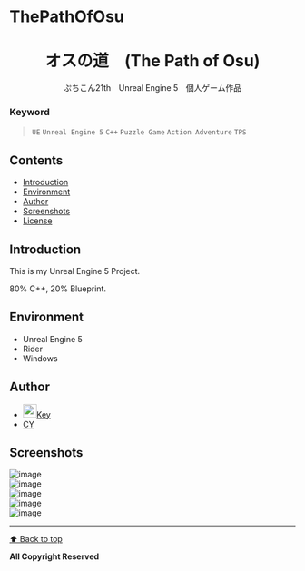 # ThePathOfOsu

<p align="center">
  <h1 align="center">オスの道　(The Path of Osu)</h1>
  <p align="center">ぷちこん21th　Unreal Engine 5　個人ゲーム作品</p>
</p> 



### Keyword
> `UE` `Unreal Engine 5` `C++` `Puzzle Game` `Action Adventure` `TPS`



## Contents 
<!-- toc -->
* [Introduction](#introduction)
* [Environment](#environment)
* [Author](#author)
* [Screenshots](#screenshots)
* [License](#license)

<!-- toc stop -->


## Introduction

This is my Unreal Engine 5 Project.

80% C++, 20% Blueprint.


## Environment
- Unreal Engine 5
- Rider
- Windows

## Author
- <img src="https://github.com/favicon.ico" width="24">[Key](https://github.com/tavik000) <br>
- [CY](http://www2.comp.polyu.edu.hk/~18073824g/) <br>


## Screenshots

![image](./ScreenShot/Osu01.png) <br>
![image](./ScreenShot/Osu02.png) <br>
![image](./ScreenShot/Osu03.png) <br>
![image](./ScreenShot/Osu04.png) <br>
![image](./ScreenShot/Osu05.png) <br>

-----


[⬆ Back to top](#contents)

**All Copyright Reserved**
